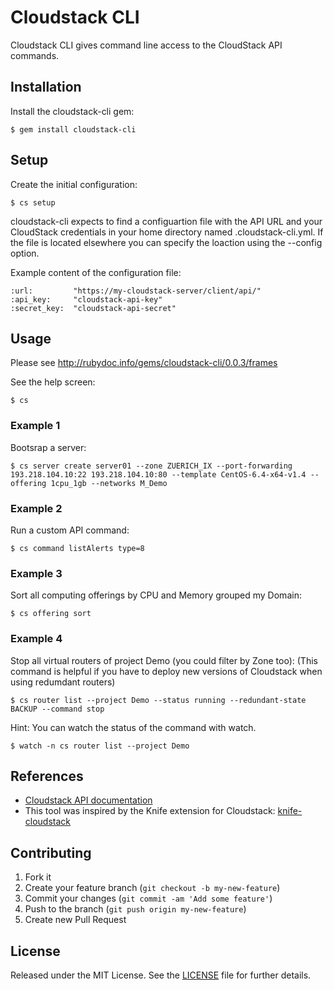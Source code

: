 # Cloudstack CLI

Cloudstack CLI gives command line access to the CloudStack API commands.

## Installation

Install the cloudstack-cli gem:

    $ gem install cloudstack-cli

## Setup

Create the initial configuration:

	$ cs setup

cloudstack-cli expects to find a configuartion file with the API URL and your CloudStack credentials in your home directory named .cloudstack-cli.yml. If the file is located elsewhere you can specify the loaction using the --config option.

Example content of the configuration file:

    :url:         "https://my-cloudstack-server/client/api/"
	:api_key:     "cloudstack-api-key"
	:secret_key:  "cloudstack-api-secret"

## Usage

Please see http://rubydoc.info/gems/cloudstack-cli/0.0.3/frames

See the help screen:

    $ cs

### Example 1

Bootsrap a server:

    $ cs server create server01 --zone ZUERICH_IX --port-forwarding 193.218.104.10:22 193.218.104.10:80 --template CentOS-6.4-x64-v1.4 --offering 1cpu_1gb --networks M_Demo

### Example 2

Run a custom API command:

    $ cs command listAlerts type=8

### Example 3

Sort all computing offerings by CPU and Memory grouped my Domain:

    $ cs offering sort

### Example 4

Stop all virtual routers of project Demo (you could filter by Zone too):
(This command is helpful if you have to deploy new versions of Cloudstack when using redumdant routers)

    $ cs router list --project Demo --status running --redundant-state BACKUP --command stop

Hint: You can watch the status of the command with watch.

    $ watch -n cs router list --project Demo


## References
-  [Cloudstack API documentation](http://cloudstack.apache.org/docs/api/apidocs-4.1/TOC_Root_Admin.html)
-  This tool was inspired by the Knife extension for Cloudstack: [knife-cloudstack](https://github.com/CloudStack-extras/knife-cloudstack)


## Contributing

1. Fork it
2. Create your feature branch (`git checkout -b my-new-feature`)
3. Commit your changes (`git commit -am 'Add some feature'`)
4. Push to the branch (`git push origin my-new-feature`)
5. Create new Pull Request


## License

Released under the MIT License. See the [LICENSE](https://bitbucket.org/swisstxt/cloudstack-cli/raw/master/LICENSE.txt) file for further details.
